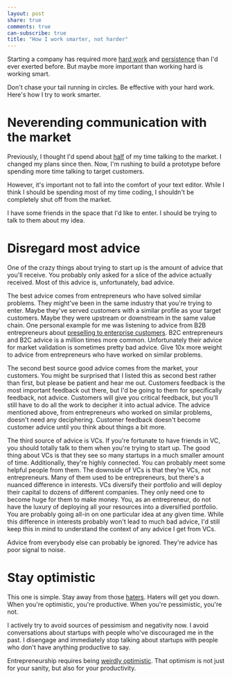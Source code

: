 ```yaml
---
layout: post
share: true
comments: true
can-subscribe: true
title: "How I work smarter, not harder"
---
```


Starting a company has required more <a href="http://www.dillonforrest.com/startup/sources-of-motivation/" target="_blank">hard work</a> and <a href="http://www.dillonforrest.com/startup/being-persistent-vs-being-annoying/" target="_blank">persistence</a> than I'd ever exerted before. But maybe more important than working hard is working smart.

Don't chase your tail running in circles. Be effective with your hard work. Here's how I try to work smarter.

# Neverending communication with the market

Previously, I thought I'd spend about <a href="http://www.dillonforrest.com/startup/book-review-traction/" target="_blank">half</a> of my time talking to the market. I changed my plans since then. Now, I'm rushing to build a prototype before spending more time talking to target customers.

However, it's important not to fall into the comfort of your text editor. While I think I should be spending most of my time coding, I shouldn't be completely shut off from the market.

I have some friends in the space that I'd like to enter. I should be trying to talk to them about my idea.

# Disregard most advice

One of the crazy things about trying to start up is the amount of advice that you'll receive. You probably only asked for a slice of the advice actually received. Most of this advice is, unfortunately, bad advice.

The best advice comes from entrepreneurs who have solved similar problems. They might've been in the same industry that you're trying to enter.  Maybe they've served customers with a similar profile as your target customers. Maybe they were upstream or downstream in the same value chain. One personal example for me was listening to advice from B2B entrepreneurs about <a href="http://www.dillonforrest.com/startup/preselling-to-enterprise-customers/" target="_blank">preselling to enterprise customers</a>. B2C entrepreneurs and B2C advice is a million times more common. Unfortunately their advice for market validation is sometimes pretty bad advice. Give 10x more weight to advice from entrepreneurs who have worked on similar problems.

The second best source good advice comes from the market, your customers. You might be surprised that I listed this as second best rather than first, but please be patient and hear me out. Customers feedback is the most important feedback out there, but I'd be going to them for specifically feedback, not advice. Customers will give you critical feedback, but you'll still have to do all the work to decipher it into actual advice. The advice mentioned above, from entrepreneurs who worked on similar problems, doesn't need any deciphering. Customer feedback doesn't become customer advice until you think about things a bit more.

The third source of advice is VCs. If you're fortunate to have friends in VC, you should totally talk to them when you're trying to start up. The good thing about VCs is that they see so many startups in a much smaller amount of time. Additionally, they're highly connected. You can probably meet some helpful people from them. The downside of VCs is that they're VCs, not entrepreneurs. Many of them used to be entrepreneurs, but there's a nuanced difference in interests. VCs diversify their portfolio and will deploy their capital to dozens of different companies. They only need one to become huge for them to make money. You, as an entrepreneur, do not have the luxury of deploying all your resources into a diversified portfolio. You are probably going all-in on one particular idea at any given time. While this difference in interests probably won't lead to much bad advice, I'd still keep this in mind to understand the context of any advice I get from VCs.

Advice from everybody else can probably be ignored. They're advice has poor signal to noise.

# Stay optimistic

This one is simple. Stay away from those <a href="http://www.dillonforrest.com/startup/all-about-haters/" target="_blank">haters</a>. Haters will get you down. When you're optimistic, you're productive. When you're pessimistic, you're not.

I actively try to avoid sources of pessimism and negativity now. I avoid conversations about startups with people who've discouraged me in the past. I disengage and immediately stop talking about startups with people who don't have anything productive to say.

Entrepreneurship requires being <a href="http://www.dillonforrest.com/startup/entrepreneurship-requires-being-weirdly-optimistic/" target="_blank">weirdly optimistic</a>. That optimism is not just for your sanity, but also for your productivity.